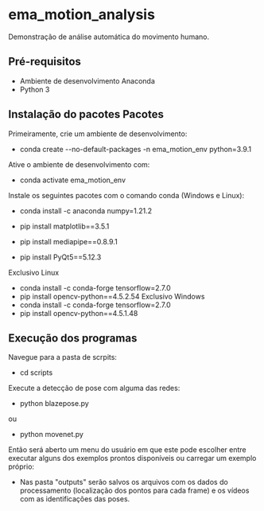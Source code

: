 # ema_motion_analysis

Demonstração de análise automática do movimento humano.

<!-- COLOCAR AQUI GIF DE UMA DETECÇÃO DE POSE -->

<!-- COLOCAR AQUI GRÁFICO DE UMA DETECÇÃO DE MOVIMENTO -->

## Pré-requisitos

- Ambiente de desenvolvimento Anaconda
- Python 3


## Instalação do pacotes Pacotes

Primeiramente, crie um ambiente de desenvolvimento:

- conda create --no-default-packages -n ema_motion_env python=3.9.1

Ative o ambiente de desenvolvimento com:

- conda activate ema_motion_env

Instale os seguintes pacotes com o comando conda (Windows e Linux):

- conda install -c anaconda numpy=1.21.2
- pip install matplotlib==3.5.1

- pip install mediapipe==0.8.9.1
- pip install PyQt5==5.12.3

Exclusivo Linux
- conda install -c conda-forge tensorflow=2.7.0
- pip install opencv-python==4.5.2.54
Exclusivo Windows
- conda install -c conda-forge tensorflow=2.7.0
- pip install opencv-python==4.5.1.48

## Execução dos programas

Navegue para a pasta de scrpits:
- cd scripts

Execute a detecção de pose com alguma das redes:

- python blazepose.py

ou

- python movenet.py

Então será aberto um menu do usuário em que este pode escolher entre executar alguns dos exemplos prontos disponíveis ou carregar um exemplo próprio:

- Nas pasta "outputs" serão salvos os arquivos com os dados do processamento (localização dos pontos para cada frame) e os vídeos com as identificações das poses.

